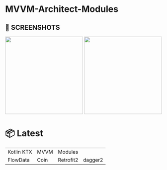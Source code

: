 # MVVM-Architect-Modules


## 📸 SCREENSHOTS
<img src="/demo/HomeScreen.png" width="250"/> <img  src="/demo/DetailsScreen.png" width="250"/> 


# 📦 Latest
|||||
|:-------------------|:------------------------|:------------------------|:------------------------|
|Kotlin KTX|MVVM|Modules 
|FlowData|Coin|Retrofit2|dagger2|REST-API
